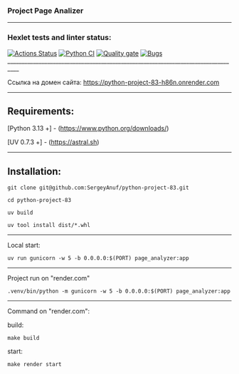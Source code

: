 ### Project  Page Analizer
_____________________________________________________________________________________________________
### Hexlet tests and linter status:
[![Actions Status](https://github.com/SergeyAnuf/python-project-83/actions/workflows/hexlet-check.yml/badge.svg)](https://github.com/SergeyAnuf/python-project-83/actions)
[![Python CI](https://github.com/SergeyAnuf/python-project-83/actions/workflows/PyCI.yml/badge.svg)](https://github.com/SergeyAnuf/python-project-83/actions/workflows/PyCI.yml)
[![Quality gate](https://sonarcloud.io/api/project_badges/quality_gate?project=SergeyAnuf_python-project-83)](https://sonarcloud.io/summary/new_code?id=SergeyAnuf_python-project-83) 
[![Bugs](https://sonarcloud.io/api/project_badges/measure?project=SergeyAnuf_python-project-83&metric=bugs)](https://sonarcloud.io/summary/new_code?id=SergeyAnuf_python-project-83) __________________________________________________________________________________

Ссылка на домен сайта: https://python-project-83-h86n.onrender.com
***
## Requirements:

[Python 3.13 +] - (https://www.python.org/downloads/)

[UV 0.7.3 +] - (https://astral.sh)
***

## Installation:

````
git clone git@github.com:SergeyAnuf/python-project-83.git
````

````
cd python-project-83
````

`````
uv build
``````

````````
uv tool install dist/*.whl
````````

***

Local start:

````
uv run gunicorn -w 5 -b 0.0.0.0:$(PORT) page_analyzer:app
````

***

Project run on "render.com"

````
.venv/bin/python -m gunicorn -w 5 -b 0.0.0.0:$(PORT) page_analyzer:app
````
***

Command on "render.com":

build:
````
make build
````
start:
````
make render start
````
